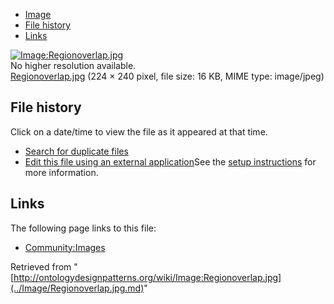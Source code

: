 * [Image](../Image/Regionoverlap.jpg.md#file)
* [File history](../Image/Regionoverlap.jpg.md#filehistory)
* [Links](../Image/Regionoverlap.jpg.md#filelinks)

[![Image:Regionoverlap.jpg](../../../images/a/a8/Regionoverlap.jpg)](../../../images/a/a8/Regionoverlap.jpg)  
No higher resolution available.  
[Regionoverlap.jpg](../../../images/a/a8/Regionoverlap.jpg)‎ (224 × 240 pixel, file size: 16 KB, MIME type: image/jpeg)

## File history

Click on a date/time to view the file as it appeared at that time.



  
* [Search for duplicate files](http://ontologydesignpatterns.org/wiki/Special:FileDuplicateSearch/Regionoverlap.jpg "Special:FileDuplicateSearch/Regionoverlap.jpg")
* [Edit this file using an external application](http://ontologydesignpatterns.org/wiki/index.php?title=Image:Regionoverlap.jpg&action=edit&externaledit=true&mode=file "Image:Regionoverlap.jpg")See the [setup instructions](http://www.mediawiki.org/wiki/Manual:External_editors "http://www.mediawiki.org/wiki/Manual:External_editors") for more information.

## Links



The following page links to this file:


* [Community:Images](../Community/Images.md "Community:Images")


Retrieved from "[http://ontologydesignpatterns.org/wiki/Image:Regionoverlap.jpg](../Image/Regionoverlap.jpg.md)"
